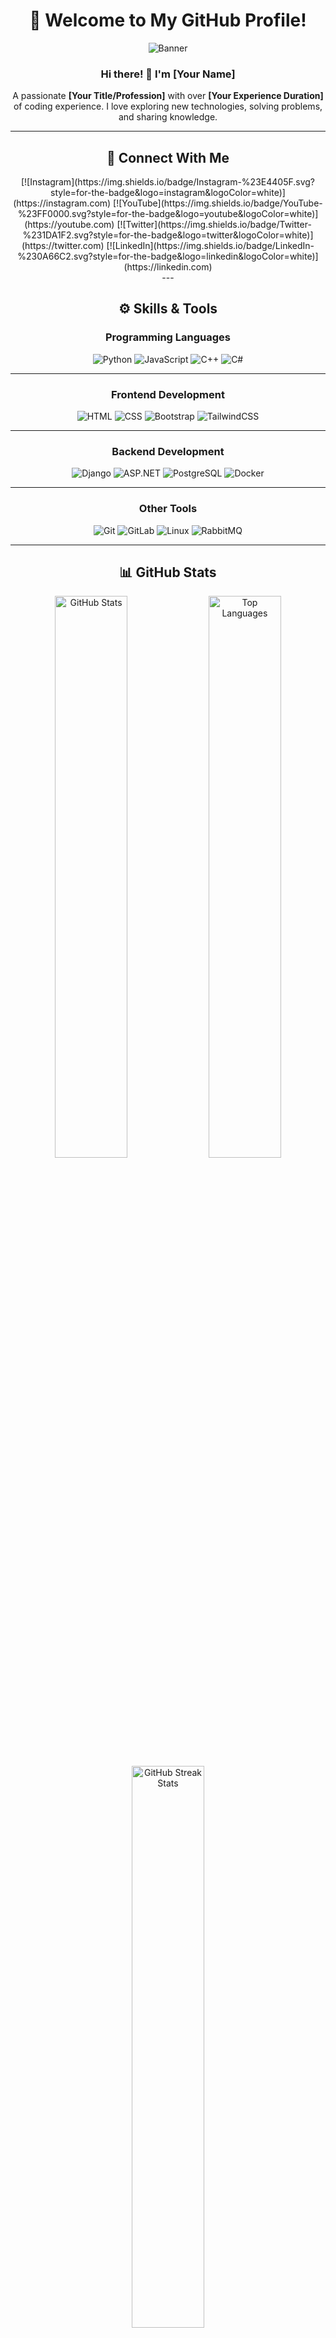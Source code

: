 <div align="center">

# 🌟 Welcome to My GitHub Profile!  

![Banner](https://via.placeholder.com/1200x300?text=Welcome+to+My+World+of+Code!)  

### Hi there! 👋 I'm **[Your Name]**  
A passionate **[Your Title/Profession]** with over **[Your Experience Duration]** of coding experience. I love exploring new technologies, solving problems, and sharing knowledge.  

---

## 🔗 **Connect With Me**  
<div>  
[![Instagram](https://img.shields.io/badge/Instagram-%23E4405F.svg?style=for-the-badge&logo=instagram&logoColor=white)](https://instagram.com)  
[![YouTube](https://img.shields.io/badge/YouTube-%23FF0000.svg?style=for-the-badge&logo=youtube&logoColor=white)](https://youtube.com)  
[![Twitter](https://img.shields.io/badge/Twitter-%231DA1F2.svg?style=for-the-badge&logo=twitter&logoColor=white)](https://twitter.com)  
[![LinkedIn](https://img.shields.io/badge/LinkedIn-%230A66C2.svg?style=for-the-badge&logo=linkedin&logoColor=white)](https://linkedin.com)  
</div> 
---

## ⚙️ **Skills & Tools**

### **Programming Languages**  
<div>  
  <img src="https://img.shields.io/badge/Python-%233776AB.svg?style=for-the-badge&logo=python&logoColor=white" alt="Python"/>  
  <img src="https://img.shields.io/badge/JavaScript-%23F7DF1E.svg?style=for-the-badge&logo=javascript&logoColor=black" alt="JavaScript"/>  
  <img src="https://img.shields.io/badge/C++-%2300599C.svg?style=for-the-badge&logo=cplusplus&logoColor=white" alt="C++"/>  
  <img src="https://img.shields.io/badge/C%23-%23239120.svg?style=for-the-badge&logo=csharp&logoColor=white" alt="C#"/>  
</div>  

---

### **Frontend Development**  
<div>  
  <img src="https://img.shields.io/badge/HTML-%23E34F26.svg?style=for-the-badge&logo=html5&logoColor=white" alt="HTML"/>  
  <img src="https://img.shields.io/badge/CSS-%231572B6.svg?style=for-the-badge&logo=css3&logoColor=white" alt="CSS"/>  
  <img src="https://img.shields.io/badge/Bootstrap-%237952B3.svg?style=for-the-badge&logo=bootstrap&logoColor=white" alt="Bootstrap"/>  
  <img src="https://img.shields.io/badge/TailwindCSS-%2338B2AC.svg?style=for-the-badge&logo=tailwind-css&logoColor=white" alt="TailwindCSS"/>  
</div>  

---

### **Backend Development**  
<div>  
  <img src="https://img.shields.io/badge/Django-%23092E20.svg?style=for-the-badge&logo=django&logoColor=white" alt="Django"/>  
  <img src="https://img.shields.io/badge/ASP.NET-%230081CB.svg?style=for-the-badge&logo=dotnet&logoColor=white" alt="ASP.NET"/>  
  <img src="https://img.shields.io/badge/PostgreSQL-%23336791.svg?style=for-the-badge&logo=postgresql&logoColor=white" alt="PostgreSQL"/>  
  <img src="https://img.shields.io/badge/Docker-%232496ED.svg?style=for-the-badge&logo=docker&logoColor=white" alt="Docker"/>  
</div>  

---

### **Other Tools**  
<div>  
  <img src="https://img.shields.io/badge/Git-%23F05032.svg?style=for-the-badge&logo=git&logoColor=white" alt="Git"/>  
  <img src="https://img.shields.io/badge/GitLab-%23FC6D26.svg?style=for-the-badge&logo=gitlab&logoColor=white" alt="GitLab"/>  
  <img src="https://img.shields.io/badge/Linux-%23FCC624.svg?style=for-the-badge&logo=linux&logoColor=black" alt="Linux"/>  
  <img src="https://img.shields.io/badge/RabbitMQ-%23FF6600.svg?style=for-the-badge&logo=rabbitmq&logoColor=white" alt="RabbitMQ"/>  
</div>  

---

## 📊 **GitHub Stats**  

<div>  
  <img src="https://github-readme-stats.vercel.app/api?username=your-username&show_icons=true&theme=radical" alt="GitHub Stats" width="48%"/>  
  <img src="https://github-readme-stats.vercel.app/api/top-langs/?username=your-username&layout=compact&theme=radical" alt="Top Languages" width="48%"/>  
  <img src="https://github-readme-streak-stats.herokuapp.com/?user=your-username&theme=radical" alt="GitHub Streak Stats" width="48%"/>  
</div>  

---

## 📈 **Contribution Graph**  

![Activity Graph](https://github-readme-activity-graph.cyclic.app/graph?username=your-username&theme=github-dark&hide_border=true)  

---

## ✨ **Featured Projects**  

| Project Name | Description | Technology Stack |  
|--------------|-------------|------------------|  
| [Project 1](https://github.com) | A brief description of the project. | Python, Django, Docker |  
| [Project 2](https://github.com) | Another cool project description. | JavaScript, React, Tailwind |  
| [Project 3](https://github.com) | Yet another amazing project! | C++, Linux, Redis |  

---

✨ "The best way to predict the future is to create it."  

📂 [View My Portfolio](https://example.com)  
📧 [Email Me](mailto:your-email@example.com)  

</div>
